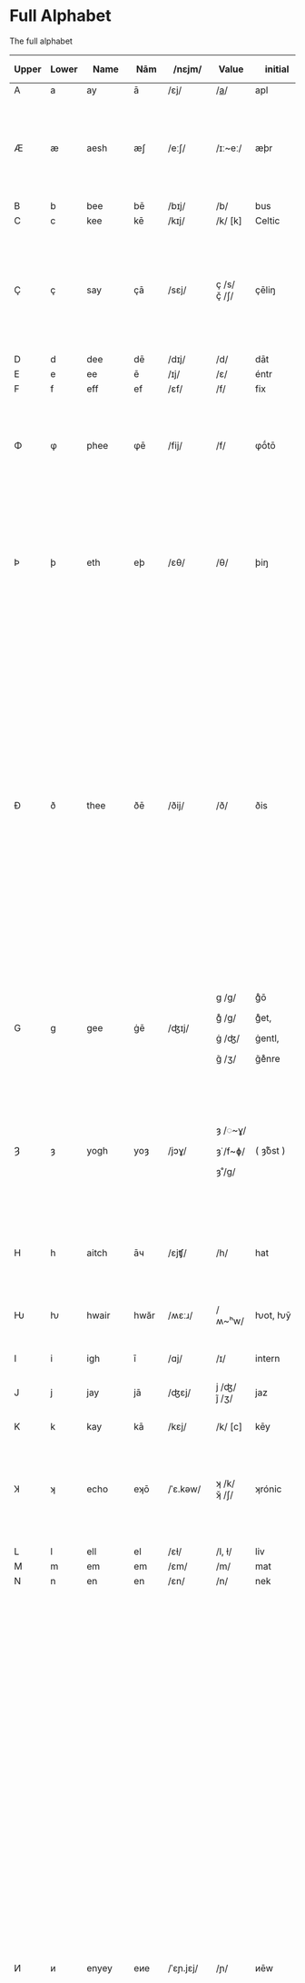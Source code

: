# Full Alphabet

The full alphabet

<table data-full-width="true"><thead><tr><th width="77">Upper</th><th width="73">Lower</th><th width="87">Name</th><th width="79">Nām</th><th width="109">/nɛjm/</th><th width="93">Value</th><th width="144">initial</th><th>middle</th><th>coda</th><th data-hidden>Explanation ov purpose</th></tr></thead><tbody><tr><td>A</td><td>a</td><td>ay</td><td>ā</td><td>/ɛj/</td><td>/<a data-footnote-ref href="#user-content-fn-1">a</a>/</td><td>apl</td><td>cat</td><td></td><td></td></tr><tr><td>Æ</td><td>æ</td><td>aesh</td><td>æʃ</td><td>/eːʃ/</td><td>/ɪː~eː/</td><td>æþr</td><td>ençȳclopǽdia</td><td></td><td><ul><li>Lock in pre-shift vowels e.g. aether is /ij/, /ɪː/, /eː/; not /e/, /ɛ/. </li><li>Æ letter prevents E being read as /ɛ/.</li></ul></td></tr><tr><td>B</td><td>b</td><td>bee</td><td>bē </td><td>/bɪj/</td><td>/b/</td><td>bus</td><td>rubber</td><td>cūb</td><td></td></tr><tr><td>C</td><td>c</td><td>kee</td><td>kē</td><td>/kɪj/</td><td>/k/ [k]</td><td>Celtic</td><td>incredible</td><td>mac</td><td></td></tr><tr><td>Ç</td><td>ç</td><td>say</td><td>çā</td><td>/sɛj/</td><td>ç /s/<br>ç̌ /ʃ/</td><td>çēliŋ<br> </td><td>ançílary<br>ṓç̌ean</td><td>fāç<br> </td><td><ul><li>Mark c as /s/, condense ce/ci/cy. Supports some spelling “exceptions” and enables consonantal spelling.</li></ul></td></tr><tr><td>D</td><td>d</td><td>dee</td><td>dē</td><td>/dɪj/</td><td>/d/</td><td>dāt</td><td>mídl</td><td>had</td><td></td></tr><tr><td>E</td><td>e</td><td>ee</td><td>ē</td><td>/ɪj/</td><td>/ɛ/</td><td>éntr</td><td>trip</td><td>car</td><td></td></tr><tr><td>F</td><td>f</td><td>eff</td><td>ef</td><td>/ɛf/</td><td>/f/</td><td>fix</td><td>éfort</td><td>sāf</td><td></td></tr><tr><td>Φ</td><td>φ</td><td>phee</td><td>φē</td><td>/fij/</td><td>/f/</td><td>φṓtō</td><td>álφa</td><td>graφ</td><td><p>Represents digraph ⟨ph⟩ as /f/, almost solely in Greek- rooted words.</p><p>Phone → φōn. Syphon → sȳφon.</p></td></tr><tr><td>Þ</td><td>þ</td><td>eth</td><td>eþ</td><td>/ɛθ/</td><td>/θ/</td><td>þiŋ</td><td>æþr</td><td>pâþ </td><td><ul><li>Represents digraph ⟨th⟩ as /θ/. </li><li>Used to be called “thorn” but we change it to match fricative nomenclature (eþ/ðē.)</li></ul></td></tr><tr><td>Ð</td><td>ð</td><td>thee</td><td>ðē</td><td>/ðij/</td><td>/ð/</td><td>ðis</td><td>ēìðr </td><td>wið</td><td><ul><li>Represents digraph th as ⟨ð⟩.</li><li>Used to be called “eth” but I changed the name to fit the voiced/unvoiced nomenclature of fricatives (eff/vee etc). </li><li>θ and ð are rarely phonemically constrasting in English, but mis-voicing these can cause misinterpretation and confusion. We have to treat English as a global language, so its markings must support people learning pronunciation as per the common models. </li></ul></td></tr><tr><td>G</td><td>g</td><td>gee</td><td>ġē</td><td>/ʤɪj/</td><td><p>g /ɡ/</p><p>g̊ /ɡ/</p><p>ġ /ʤ/</p><p>g̃ /ʒ/ </p></td><td><p>g̊ō</p><p>g̊et, </p><p>ġentl,</p><p>g̃e̊nre </p></td><td><p>bégar, </p><p>lég̊ėd, </p><p>āġėd</p><p> </p></td><td><p>bag, </p><p>baġ</p></td><td></td></tr><tr><td>Ȝ</td><td>ȝ</td><td>yogh</td><td>yoȝ</td><td>/jɔɣ/</td><td><p>ȝ  /◌~ɣ/</p><p>ȝ̇  /f~ɸ/</p><p>ȝ̊ /ɡ/</p></td><td>( ȝ̊ōst )</td><td><p>līȝt, </p><p>síȝ̊nȧťŭr</p></td><td><p>sī̄ȝ, </p><p>rȣ̂ȝ̇</p></td><td>Replaces most instances of gh &#x26; ugh as /ɸ~f~(x)/ and silence, unless phonemically distinguishing (but I think there are no instances of this). Also may replace g in ⟨gn⟩→⟨ȝn⟩ as this represents a velaric narrowing prior to /n/.</td></tr><tr><td>H</td><td>h</td><td>aitch</td><td>āч</td><td>/ɛjʧ/</td><td>/h/</td><td>hat</td><td><p>rēhḗàt</p><p>veh̀icle</p></td><td>yeah̀</td><td></td></tr><tr><td>Ƕ</td><td>ƕ</td><td>hwair</td><td>hwăr</td><td>/ʍɛːɹ/</td><td>/ʍ~ʰw/</td><td>ƕot, ƕȳ</td><td>?</td><td>?</td><td>Aspirated w, i.e. ⟨wh⟩ in current orthography. Many native speakers conflate this with ⟨w⟩.</td></tr><tr><td>I</td><td>i</td><td>igh</td><td>ī</td><td>/ɑj/</td><td>/ɪ/</td><td>intern</td><td>tin</td><td>fúŋg̊ī</td><td></td></tr><tr><td>J</td><td>j</td><td>jay</td><td>jā</td><td>/ʤɛj/</td><td>j /ʤ/<br>j̃ /ʒ/ </td><td>jaz</td><td><p>mājor</p><p>Raaj̃ </p></td><td>could replace ǧ for -dg(e)</td><td></td></tr><tr><td>K</td><td>k</td><td>kay</td><td>kā</td><td>/kɛj/</td><td>/k/ [c]</td><td>kēy</td><td>bākr</td><td>māk</td><td></td></tr><tr><td>Ʞ</td><td>ʞ</td><td>echo</td><td>eʞō</td><td>/ˈɛ.kəw/</td><td>ʞ /k/<br>ʞ̌ /ʃ/</td><td>ʞrónic</td><td>meʞánic<br>maʞ̌ïn</td><td>?</td><td><p>Represents digraph ⟨ch⟩ as /k/, almost solely in Greek-rooted words. Tech → teʞ.</p><p>Chosen for visual similarity to k and χ.</p></td></tr><tr><td>L</td><td>l</td><td>ell</td><td>el</td><td>/ɛɫ/</td><td>/l, ɫ/</td><td>liv</td><td>mélōw</td><td>bål</td><td></td></tr><tr><td>M</td><td>m</td><td>em</td><td>em</td><td>/ɛm/</td><td>/m/</td><td>mat</td><td>timid</td><td>câlm</td><td></td></tr><tr><td>N</td><td>n</td><td>en</td><td>en</td><td>/ɛn/</td><td>/n/</td><td>nek</td><td>ínr</td><td>sun</td><td></td></tr><tr><td>И</td><td>и</td><td>enyey</td><td>eиe</td><td>/ˈɛɲ.jɛj/</td><td>/ɲ/</td><td>иēw</td><td>cáиon</td><td>báи mỳ</td><td><ul><li>Represents phoneme /ɲ/. Rarely present in English: primarily assimilative (as in ⟨ny⟩ in “canyon”) or imported (as in ⟨ñ⟩ in “señor”). </li><li>Native English speakers with no awareness of palatal phones tend towards pronouncing both ⟨ny⟩ and ⟨ñ⟩ as [nj]; non-native speakers tend towards pronouncing both as [ɲ] because this phoneme exists in a broad array of languages. </li><li>⟨ny⟩ and ⟨ñ⟩ are not phonemically-contrasting in English and there is no trend towards it, thus a single letter is suitable: ⟨Ии⟩ (or ⟨Թթ⟩).</li><li>Letter is based on the Nn shapes and the shape of the first choice was derived from the Armenian letter T’o /tʰ/. This glyph does not fit Latinate glyphset styles so it is likely that the Cyrillic И will be used instead. The only problem with this is its identicality with N, rendering issues for dyslexic readers and new learners: most letters in English are distinct from one another (with the wild exception of dbqp). </li></ul></td></tr><tr><td>Ŋ</td><td>ŋ</td><td>inga</td><td>iŋa</td><td>/ˈɪŋ.a/</td><td>/ŋ/</td><td>Ŋuyễn</td><td>Ėŋgliʃ</td><td>þiŋ</td><td><p>⟨ng⟩ is a ridiculous and long-standing digraph in English which actually hosts a tonne of ambiguous spellings, but for some reason has never been replaced: /ŋ/, /ŋɡ/, /nʤ/ are all very common.</p><p>⟨nk⟩ is also very common, mainly producing /ŋk/.</p><p>⟨nx⟩ exists rarely, e.g. anxious /ŋʃ ~ ŋk̚ʃ/ and anxiety /ŋz/.</p></td></tr><tr><td>O</td><td>o</td><td>o</td><td>ō</td><td>/əw/</td><td>/ɔ/</td><td>ôven</td><td>dôn</td><td>sṓlō</td><td></td></tr><tr><td>Œ</td><td>œ</td><td>oecō</td><td>œ́cō</td><td>/ˈy.kəw/</td><td>/ɪ~y/</td><td>œcónomy</td><td>subpœ́na</td><td>?</td><td><ul><li>Lock in pre-shift vowels e.g. economic is /ij/ (/y/) not /e/. (οικος /ˈy.koʃ/ </li><li>Œ prevents E being read as /ɛ/. </li></ul></td></tr><tr><td>P</td><td>p</td><td>pee</td><td>pē</td><td>/pɪj/</td><td>/p/</td><td>piч</td><td>pāpr</td><td>kip</td><td></td></tr><tr><td>Q</td><td>q</td><td>kew</td><td>qū</td><td><p>/kjʉw/</p><p>/qwɪj/  </p></td><td>/k/ [q]</td><td>quik</td><td>squăr</td><td>antïq</td><td></td></tr><tr><td>R</td><td>r</td><td>ar</td><td>ar</td><td>/ɑɹ/</td><td>/ɹ/</td><td>rāç</td><td>frūit</td><td>car</td><td></td></tr><tr><td>S</td><td>s</td><td>ess</td><td>es</td><td>/ɛs/</td><td>/s/</td><td>sāv</td><td>insīd</td><td>mass</td><td></td></tr><tr><td>Ʃ</td><td>ʃ</td><td>esh</td><td>eʃ</td><td>/ɛʃ/</td><td>/ʃ/</td><td>ʃel</td><td>wóʃed</td><td>meʃ</td><td>Represents ⟨sh⟩ as /ʃ/.</td></tr><tr><td>T</td><td>t</td><td>tee</td><td>tē</td><td>/tɪj/</td><td>/t/</td><td>tāk</td><td>ēten</td><td></td><td></td></tr><tr><td>Ч</td><td>ч</td><td>chee</td><td>чē</td><td>/ʧij/</td><td>/ʧ/</td><td>чēz<br>ч̌ef</td><td>kíчen<br>maч̌é</td><td>caч<br>caч̌</td><td>Represents ⟨ch⟩ as /ʧ/. Phonetic counterpart to the voiced ⟨j⟩ /ʤ/.</td></tr><tr><td>U</td><td>u</td><td>yu</td><td>yū</td><td>/jʉw/</td><td>/ʌ/</td><td>under</td><td>mud</td><td>?</td><td></td></tr><tr><td>Ȣ</td><td>ȣ</td><td>ouáw</td><td>ȣau</td><td>/ɵˈwaw/</td><td>/ɵ~ʊ/</td><td><br>ȣ̈d<br><br><br>ȣ̊ȝt</td><td>cȣld<br>yȣ̈þ<br>dȣ̂bl<br>ðȣ̄ȝ<br>þȣ̊ȝt</td><td><p></p><p>yȣ̈<br><br><br></p></td><td><ul><li>⟨ou⟩ is an unreasonably common digraph in English, representing a crazy amount of both monophthongs and diphthongs. Ironically, not a single represented diphthong reflects the phonetic values of o+u. </li><li>The ȣ ligature has been selected to visually represent the modern digraph in a single character, and can be diacritiqued to modify its phonetic value. Where the ⟨ou⟩ digraph’s phonetic value can be better represented with other letters, it is. (E.g. house → haŭs.)</li><li>This glyph in many fonts is unwieldy and overheight; I have modified its appearance in a few standard fonts to be the same height as other vowels.</li></ul></td></tr><tr><td>V</td><td>v</td><td>vee</td><td>vē</td><td>/vɪj/</td><td>/v/</td><td>vīn</td><td>névr</td><td>fīv</td><td></td></tr><tr><td>W</td><td>w</td><td>double‑u</td><td>ū‑dub</td><td>/ˈjʉw.dʌb/</td><td>/w/</td><td>west</td><td>cáwer</td><td>bōw</td><td></td></tr><tr><td>Ꝏ</td><td>ꝏ</td><td>o-dub, oowa</td><td>ódub, ꝏ́wa</td><td>/ˈo.dub/<br>/ˈu.wɑ/</td><td>/ʉw~uː/</td><td>ꝏze</td><td><p>fꝏd</p><p>fꝏ̆t</p></td><td>bambꝏ́</td><td><ul><li>Primarily represents /uː/ [uw] when spelled as ⟨oo⟩, such as too → tꝏ, food →fꝏd.</li></ul></td></tr><tr><td>X</td><td>x</td><td>ex</td><td>ex</td><td>/ɛks/</td><td><p>x /ks/<br>ẍ /ɡz/</p><p>ẋ /kʃ/ </p></td><td></td><td><p>éxit</p><p>ėẍám</p><p>áŋẋiȣs </p></td><td><p>Rex</p><p></p><p> </p></td><td><ul><li>X should be replaced by KS and should take up the phonemic role of Ʃ as /ʃ/. But it can't because X is unexpectedly common and does often protect the /ks/ sequence from phonemic mutations. </li></ul></td></tr><tr><td>Y</td><td>y</td><td>wy</td><td>wȳ, yȳ</td><td><p>/wɑj/</p><p>/ˈɪj.ɑj/ </p></td><td>/j, ɑj, i/</td><td></td><td></td><td></td><td></td></tr><tr><td>Z</td><td>z</td><td>zed</td><td>zed</td><td><p>/zɛd/</p><p>/ˈzɛ.ta/ </p></td><td><p>z /z/</p><p>ż /ʒ/ </p></td><td><p>zꝏ</p><p> </p></td><td><p></p><p>víżion </p></td><td><p>carz</p><p> </p></td><td></td></tr></tbody></table>

[^1]: This is regular two-storey a in IPA; unfortunately all the font options on GitBook force the use of this single-storey a glyph.
